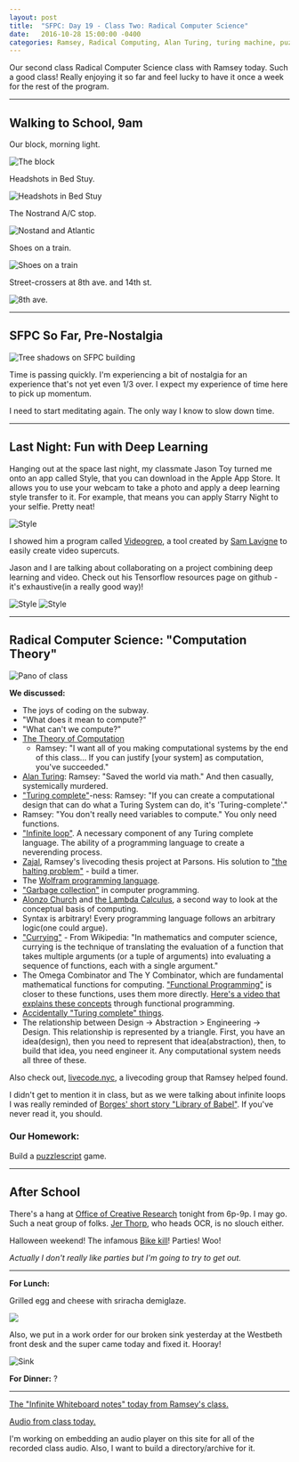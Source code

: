 ```yaml
---
layout: post
title:  "SFPC: Day 19 - Class Two: Radical Computer Science"
date:   2016-10-28 15:00:00 -0400
categories: Ramsey, Radical Computing, Alan Turing, turing machine, puzzlescript, homework, OCR, thought puzzles
---
```


Our second class Radical Computer Science class with Ramsey today. Such a good class! Really enjoying it so far and feel lucky to have it once a week for the rest of the program.

-----

<h2>Walking to School, 9am</h2>

Our block, morning light.

![The block](/assets/sfpc-images/IMG_5068.jpg)

Headshots in Bed Stuy.

![Headshots in Bed Stuy](/assets/sfpc-images/IMG_5071.jpg)

The Nostrand A/C stop.

![Nostand and Atlantic](/assets/sfpc-images/IMG_5075.jpg)

Shoes on a train.

![Shoes on a train](/assets/sfpc-images/IMG_5076.jpg)

Street-crossers at 8th ave. and 14th st.

![8th ave.](/assets/sfpc-images/IMG_5080.jpg)

-----

<h2>SFPC So Far, Pre-Nostalgia</h2>

![Tree shadows on SFPC building](/assets/sfpc-images/IMG_5088.jpg)

Time is passing quickly. I'm experiencing a bit of nostalgia for an experience that's not yet even 1/3 over. I expect my experience of time here to pick up momentum.

I need to start meditating again. The only way I know to slow down time.

-----

<h2>Last Night: Fun with Deep Learning</h2>

Hanging out at the space last night, my classmate Jason Toy turned me onto an app called Style, that you can download in the Apple App Store. It allows you to use your webcam to take a photo and apply a deep learning style transfer to it. For example, that means you can apply Starry Night to your selfie. Pretty neat!

![Style](/assets/sfpc-images/Style1.jpg)

I showed him a program called [Videogrep](https://github.com/antiboredom/videogrep), a tool created by [Sam Lavigne](http://lav.io) to easily create video supercuts.

Jason and I are talking about collaborating on a project combining deep learning and video. Check out his Tensorflow resources page on github - it's exhaustive(in a really good way)!

![Style](/assets/sfpc-images/Style2.jpg)
![Style](/assets/sfpc-images/Style3.jpg)

-----

<h2>Radical Computer Science: "Computation Theory"</h2>

![Pano of class](/assets/sfpc-images/IMG_5090.jpg)

**We discussed:**

- The joys of coding on the subway.
- "What does it mean to compute?"
- "What can't we compute?"
- [The Theory of Computation](https://en.wikipedia.org/wiki/Theory_of_computation)
  - Ramsey: "I want all of you making computational systems by the end of this class... If you can justify [your system] as computation, you've succeeded."
- [Alan Turing](https://en.wikipedia.org/wiki/Alan_Turing): Ramsey: "Saved the world via math." And then casually, systemically murdered.
- ["Turing complete"](https://en.wikipedia.org/wiki/Turing_completeness)-ness: Ramsey: "If you can create a computational design that can do what a Turing System can do, it's 'Turing-complete'."
- Ramsey: "You don't really need variables to compute." You only need functions.
- ["Infinite loop"](https://en.wikipedia.org/wiki/Infinite_loop). A necessary component of any Turing complete language. The ability of a programming language to create a neverending process.
- [Zajal](http://nas.sr/zajal/), Ramsey's livecoding thesis project at Parsons. His solution to ["the halting problem"]() - build a timer.
- The [Wolfram programming language](https://www.wolfram.com/language/).
- ["Garbage collection"](https://en.wikipedia.org/wiki/Garbage_collection_(computer_science)) in computer programming.
- [Alonzo Church](https://en.wikipedia.org/wiki/Alonzo_Church) and [the Lambda Calculus](https://en.wikipedia.org/wiki/Lambda_calculus), a second way to look at the conceptual basis of computing.
- Syntax is arbitrary! Every programming language follows an arbitrary logic(one could argue).
- ["Currying"](https://en.wikipedia.org/wiki/Currying) - From Wikipedia: "In mathematics and computer science, currying is the technique of translating the evaluation of a function that takes multiple arguments (or a tuple of arguments) into evaluating a sequence of functions, each with a single argument."
- The Omega Combinator and The Y Combinator, which are fundamental mathematical functions for computing. ["Functional Programming"](https://en.wikipedia.org/wiki/Functional_programming) is closer to these functions, uses them more directly. [Here's a video that explains these concepts](https://www.youtube.com/watch?v=FITJMJjASUs) through functional programming.
- [Accidentally "Turing complete" things](http://beza1e1.tuxen.de/articles/accidentally_turing_complete.html).
- The relationship between Design -> Abstraction > Engineering -> Design. This relationship is represented by a triangle. First, you have an idea(design), then you need to represent that idea(abstraction), then, to build that idea, you need engineer it. Any computational system needs all three of these.

Also check out, [livecode.nyc](http://livecode.nyc), a livecoding group that Ramsey helped found.

I didn't get to mention it in class, but as we were talking about infinite loops I was really reminded of [Borges' short story "Library of Babel"](http://www.arts.ucsb.edu/faculty/reese/classes/artistsbooks/The%20Library%20of%20Babel.pdf). If you've never read it, you should.

<h3>Our Homework:</h3>

Build a [puzzlescript](http://www.puzzlescript.net/) game.

-----

<h2>After School</h2>

There's a hang at [Office of Creative Research](https://ocr.nyc/) tonight from 6p-9p. I may go. Such a neat group of folks. [Jer Thorp](http://blog.blprnt.com/), who heads OCR, is no slouch either.

Halloween weekend! The infamous [Bike kill](https://www.facebook.com/events/1145931212153404/)! Parties! Woo!

*Actually I don't really like parties but I'm going to try to get out.*

-----

**For Lunch:**

Grilled egg and cheese with sriracha demiglaze.

![](/assets/sfpc-images/IMG_5095.jpg)

Also, we put in a work order for our broken sink yesterday at the Westbeth front desk and the super came today and fixed it. Hooray!

![Sink](/assets/sfpc-images/IMG_5091.jpg)

**For Dinner:** ?

-----

[The "Infinite Whiteboard notes" today from Ramsey's class.](https://cdn.rawgit.com/nasser/632f5d49959e741dbf286009326fb31b/raw/theory-of-computation.svg)

[Audio from class today.](https://www.dropbox.com/s/tjdc6me34ie2u7t/10282016%20-%20Ramsey%27s%20Radical%20Computing%20Class%202.m4a?dl=0)

I'm working on embedding an audio player on this site for all of the recorded class audio. Also, I want to build a directory/archive for it.
